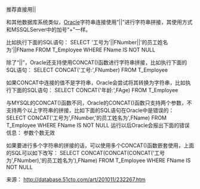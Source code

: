 推荐直接用||

和其他数据库系统类似，[Oracle](http://database.51cto.com/art/201010/231973.htm)字符串连接使用“||”进行字符串拼接，其使用方式和MSSQLServer中的加号“+”一样。

比如执行下面的SQL语句：
SELECT '工号为'||FNumber||'的员工姓名为'||FName FROM T_Employee
WHERE FName IS NOT NULL

除了“||”，Oracle还支持使用CONCAT()函数进行字符串拼接，比如执行下面的SQL语句：
SELECT CONCAT('工号:',FNumber) FROM T_Employee

如果CONCAT中连接的值不是字符串，Oracle会尝试将其转换为字符串，比如执行下面的SQL语句：
SELECT CONCAT('年龄:',FAge) FROM T_Employee

与MYSQL的CONCAT()函数不同，Oracle的CONCAT()函数只支持两个参数，不支持两个以上字符串的拼接，比如下面的SQL语句在Oracle中是错误的：
SELECT CONCAT('工号为',FNumber,'的员工姓名为',FName) FROM T_Employee
WHERE FName IS NOT NULL
运行以后Oracle会报出下面的错误信息：
参数个数无效

如果要进行多个字符串的拼接的话，可以使用多个CONCAT()函数嵌套使用，上面的SQL可以如下改写：
SELECT CONCAT(CONCAT(CONCAT('工号为',FNumber),'的员工姓名为'),FName) FROM
T_Employee
WHERE FName IS NOT NULL

来源： <http://database.51cto.com/art/201011/232267.htm>